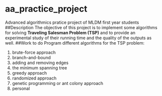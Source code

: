 aa_practice_project
===================

Advanced algorithmics pratice project of MLDM first year students
##Description
The objective of this project is to implement some algorithms for solving **Traveling Salesman Problem (TSP)** and to provide an experimental study of their running time and the quality of the outputs as
well.
##Work to do
Program different algorithms for the TSP problem:

1. brute-force approach
2. branch-and-bound
3. adding and removing edges 
4. the minimum spanning tree 
5. greedy approach
6. randomized approach
7. genetic programming or ant colony approach
8. personal